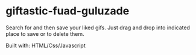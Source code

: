 # giftastic-fuad-guluzade

Search for and then save your liked gifs. 
Just drag and drop into indicated place to save or to delete them.

Built with:
HTML/Css/Javascript
